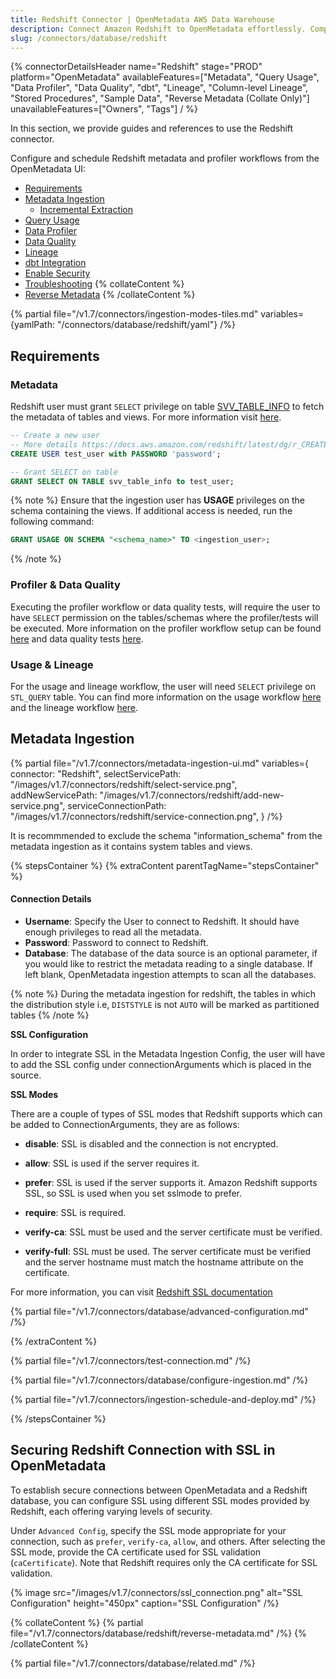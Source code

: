 ```yaml
---
title: Redshift Connector | OpenMetadata AWS Data Warehouse
description: Connect Amazon Redshift to OpenMetadata effortlessly. Complete setup guide, configuration steps, and metadata extraction for your data warehouse.
slug: /connectors/database/redshift
---
```


{% connectorDetailsHeader
name="Redshift"
stage="PROD"
platform="OpenMetadata"
availableFeatures=["Metadata", "Query Usage", "Data Profiler", "Data Quality", "dbt", "Lineage", "Column-level Lineage", "Stored Procedures", "Sample Data", "Reverse Metadata (Collate Only)"]
unavailableFeatures=["Owners", "Tags"]
/ %}

In this section, we provide guides and references to use the Redshift connector.

Configure and schedule Redshift metadata and profiler workflows from the OpenMetadata UI:

- [Requirements](#requirements)
- [Metadata Ingestion](#metadata-ingestion)
    - [Incremental Extraction](/connectors/ingestion/workflows/metadata/incremental-extraction/redshift)
- [Query Usage](/connectors/ingestion/workflows/usage)
- [Data Profiler](/how-to-guides/data-quality-observability/profiler/workflow)
- [Data Quality](/how-to-guides/data-quality-observability/quality)
- [Lineage](/connectors/ingestion/lineage)
- [dbt Integration](/connectors/ingestion/workflows/dbt)
- [Enable Security](#securing-redshift-connection-with-ssl-in-openmetadata)
- [Troubleshooting](/connectors/database/redshift/troubleshooting)
{% collateContent %}
- [Reverse Metadata](#reverse-metadata)
{% /collateContent %}

{% partial file="/v1.7/connectors/ingestion-modes-tiles.md" variables={yamlPath: "/connectors/database/redshift/yaml"} /%}

## Requirements

### Metadata
Redshift user must grant `SELECT` privilege on table [SVV_TABLE_INFO](https://docs.aws.amazon.com/redshift/latest/dg/r_SVV_TABLE_INFO.html) to fetch the metadata of tables and views. For more information visit [here](https://docs.aws.amazon.com/redshift/latest/dg/c_visibility-of-data.html).

```sql
-- Create a new user
-- More details https://docs.aws.amazon.com/redshift/latest/dg/r_CREATE_USER.html
CREATE USER test_user with PASSWORD 'password';

-- Grant SELECT on table
GRANT SELECT ON TABLE svv_table_info to test_user;
```

{% note %}
Ensure that the ingestion user has **USAGE** privileges on the schema containing the views. If additional access is needed, run the following command:  

```sql
GRANT USAGE ON SCHEMA "<schema_name>" TO <ingestion_user>;
```
{% /note %}

### Profiler & Data Quality
Executing the profiler workflow or data quality tests, will require the user to have `SELECT` permission on the tables/schemas where the profiler/tests will be executed. More information on the profiler workflow setup can be found [here](/how-to-guides/data-quality-observability/profiler/workflow) and data quality tests [here](/how-to-guides/data-quality-observability/quality).

### Usage & Lineage
For the usage and lineage workflow, the user will need `SELECT` privilege on `STL_QUERY` table. You can find more information on the usage workflow [here](/connectors/ingestion/workflows/usage) and the lineage workflow [here](/connectors/ingestion/workflows/lineage).

## Metadata Ingestion

{% partial 
  file="/v1.7/connectors/metadata-ingestion-ui.md" 
  variables={
    connector: "Redshift", 
    selectServicePath: "/images/v1.7/connectors/redshift/select-service.png",
    addNewServicePath: "/images/v1.7/connectors/redshift/add-new-service.png",
    serviceConnectionPath: "/images/v1.7/connectors/redshift/service-connection.png",
} 
/%}

It is recommmended to exclude the schema "information_schema" from the metadata ingestion as it contains system tables and views.

{% stepsContainer %}
{% extraContent parentTagName="stepsContainer" %}

#### Connection Details

- **Username**: Specify the User to connect to Redshift. It should have enough privileges to read all the metadata.
- **Password**: Password to connect to Redshift.
- **Database**: The database of the data source is an optional parameter, if you would like to restrict the metadata reading to a single database. If left blank, OpenMetadata ingestion attempts to scan all the databases.

{% note %}
During the metadata ingestion for redshift, the tables in which the distribution style i.e, `DISTSTYLE` is not `AUTO` will be marked as partitioned tables
{% /note %}

**SSL Configuration**

In order to integrate SSL in the Metadata Ingestion Config, the user will have to add the SSL config under connectionArguments which is placed in the source.

**SSL Modes**

There are a couple of types of SSL modes that Redshift supports which can be added to ConnectionArguments, they are as follows:
- **disable**: SSL is disabled and the connection is not encrypted.

- **allow**: SSL is used if the server requires it.

- **prefer**: SSL is used if the server supports it. Amazon Redshift supports SSL, so SSL is used when you set sslmode to prefer.

- **require**: SSL is required.

- **verify-ca**: SSL must be used and the server certificate must be verified.

- **verify-full**: SSL must be used. The server certificate must be verified and the server hostname must match the hostname attribute on the certificate.

For more information, you can visit [Redshift SSL documentation](https://docs.aws.amazon.com/redshift/latest/mgmt/connecting-ssl-support.html)

{% partial file="/v1.7/connectors/database/advanced-configuration.md" /%}

{% /extraContent %}

{% partial file="/v1.7/connectors/test-connection.md" /%}

{% partial file="/v1.7/connectors/database/configure-ingestion.md" /%}

{% partial file="/v1.7/connectors/ingestion-schedule-and-deploy.md" /%}

{% /stepsContainer %}

## Securing Redshift Connection with SSL in OpenMetadata

To establish secure connections between OpenMetadata and a Redshift database, you can configure SSL using different SSL modes provided by Redshift, each offering varying levels of security.

Under `Advanced Config`, specify the SSL mode appropriate for your connection, such as `prefer`, `verify-ca`, `allow`, and others. After selecting the SSL mode, provide the CA certificate used for SSL validation (`caCertificate`). Note that Redshift requires only the CA certificate for SSL validation.

{% image
  src="/images/v1.7/connectors/ssl_connection.png"
  alt="SSL Configuration"
  height="450px"
  caption="SSL Configuration" /%}

{% collateContent %}
{% partial file="/v1.7/connectors/database/redshift/reverse-metadata.md" /%}
{% /collateContent %}

{% partial file="/v1.7/connectors/database/related.md" /%}
